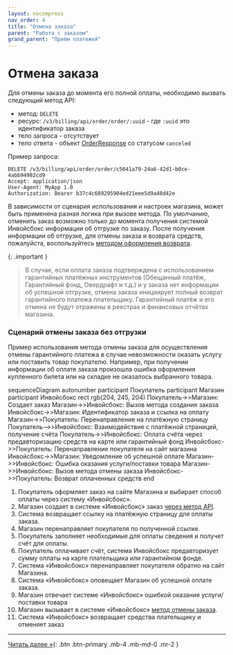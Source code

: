 ```yaml
---
layout: nocompress
nav_order: 4
title: "Отмена заказа"
parent: "Работа с заказом"
grand_parent: "Приём платежей"
---
```


# Отмена заказа

Для отмены заказа до момента его полной оплаты, необходимо вызвать следующий метод API:

- метод: `DELETE`
- ресурс: `/v3/billing/api/order/order/:uuid` - где `:uuid` это идентификатор заказа
- тело запроса - отсутствует
- тело ответа - объект [OrderResponse](/docs/merchant/order/create/#orderresponse) со статусом `canceled`

Пример запроса:
```
DELETE /v3/billing/api/order/order/c5041a79-24a6-42d1-b0ce-4abb94982cd9
Accept: application/json
User-Agent: MyApp 1.0
Authorization: Bearer b37c4c689295904ed21eee5d9a48d42e
```

В зависимости от сценария использования и настроек магазина, может быть применена разная логика при вызове метода.
По умолчанию, отменить заказ возможно только до момента получения системой Инвойсбокс
информации об отгрузке по заказу. После получения информации об отгрузке, для отмены заказа и возврата средств, пожалуйста,
воспользуйтесь [методом оформления возврата](/docs/merchant/refund). 

{: .important }
> В случае, если оплата заказа подтверждена с использованием гарантийных платёжных инструментов (Обещанный платёж, Гарантийный фонд,
> Овердрафт и т.д.) и у заказа нет информации об успешной отгрузке, отмена заказа инициирует полный возврат гарантийного платежа
> плательщику. Гарантийный платёж и его отмена не будут отражены в реестрах и финансовых отчётах магазина.

### Сценарий отмены заказа без отгрузки

Пример использования метода отмены заказа для осуществления отмены гарантийного платежа в случае невозможности оказать
услугу или поставить товар покупателю. Например, при получении информации об оплате заказа произошла ошибка оформления
купленного билета или на складке не оказалось выбранного товара.

<div class="mermaid">
sequenceDiagram
    autonumber
    participant Покупатель
    participant Магазин
    participant Инвойсбокс 
    rect rgb(204, 245, 204)
      Покупатель->>Магазин: Создает заказ
      Магазин->>Инвойсбокс: Вызов метода создания заказа
      Инвойсбокс->>Магазин: Идентификатор заказа и ссылка на оплату
      Магазин->>Покупатель: Перенаправление на платёжную страницу
      Покупатель-->>Инвойсбокс: Взаимодействие с платёжной страницей, получение счёта
      Покупатель->>Инвойсбокс: Оплата счёта через предавторизацию средств на карте или гарантийный фонд
      Инвойсбокс->>Покупатель: Перенаправление покупателя на сайт магазина
      Инвойсбокс->>Магазин: Уведомление об успешной оплате
      Магазин->>Инвойсбокс: Ошибка оказания услуги/поставки товара
      Магазин->>Инвойсбокс: Вызов метода отмены заказа
      Инвойсбокс->>Покупатель: Возврат оплаченных средств
    end
</div>

1. Покупатель оформляет заказ на сайте Магазина и выбирает способ оплаты через систему &laquo;Инвойсбокс&raquo;.
1. Магазин создает в системе &laquo;Инвойсбокс&raquo; заказ [через метод API](/docs/merchant/order/create/).
1. Система возвращает ссылку на платёжную страницу для оплаты заказа.
1. Магазин перенаправляет покупателя по полученной ссылке.
1. Покупатель заполняет необходимые для оплаты сведения и получет счёт для оплаты.
1. Покупатель оплачивает счёт, система Инвойсбокс предавторизует сумму оплаты на карте плательщика или гарантийном фонде.
1. Система &laquo;Инвойсбокс&raquo; перенаправляет покупателя обратно на сайт Магазина.
1. Система &laquo;Инвойсбокс&raquo; оповещает Магазин об успешной оплате заказа.
1. Магазин отвечает системе &laquo;Инвойсбокс&raquo; ошибкой оказания услуги/поставки товара
1. Магазин вызывает в системе &laquo;Инвойсбокс&raquo; [метод отмены заказа](/docs/merchant/order/delete/).
1. Система &laquo;Инвойсбокс&raquo; возвращает средства плательщику и отменяет заказ


---

[Читать далее &raquo;](/docs/merchant/order/merchant-move){: .btn .btn-primary .mb-4 .mb-md-0 .mr-2 }
